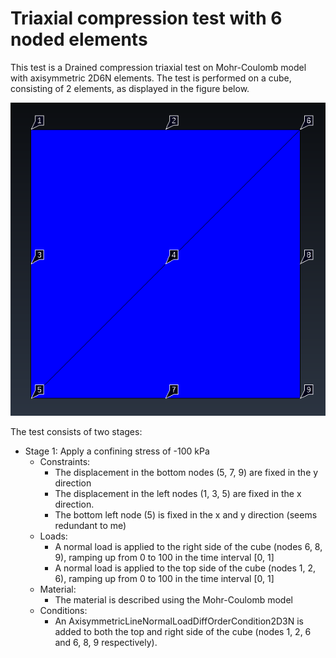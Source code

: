 # Triaxial compression test with 6 noded elements

This test is a Drained compression triaxial test on Mohr-Coulomb model with axisymmetric 2D6N elements. The test is performed on a cube, consisting of 2 elements, as displayed in the figure below.

![img.png](img.png)

The test consists of two stages:
- Stage 1: Apply a confining stress of -100 kPa
  - Constraints:
    - The displacement in the bottom nodes (5, 7, 9) are fixed in the y direction
    - The displacement in the left nodes (1, 3, 5) are fixed in the x direction.
    - The bottom left node (5) is fixed in the x and y direction (seems redundant to me)
  - Loads:
    - A normal load is applied to the right side of the cube (nodes 6, 8, 9), ramping up from 0 to 100 in the time interval [0, 1]
    - A normal load is applied to the top side of the cube (nodes 1, 2, 6), ramping up from 0 to 100 in the time interval [0, 1]
  - Material:
    - The material is described using the Mohr-Coulomb model
  - Conditions:
    - An AxisymmetricLineNormalLoadDiffOrderCondition2D3N is added to both the top and right side of the cube (nodes 1, 2, 6 and 6, 8, 9 respectively).
  

    